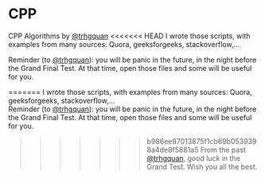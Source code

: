 # CPP
CPP Algorithms by [@trhgquan](https://github.com/trhgquan)
<<<<<<< HEAD
I wrote those scripts, with examples from many sources: Quora, geeksforgeeks, stackoverflow,...

Reminder (to [@trhgquan](https://github.com/trhgquan)): you will be panic in the future, in the night before the Grand Final Test. At that time, open those files and some will be useful for you.

=======
I wrote those scripts, with examples from many sources: Quora, geeksforgeeks, stackoverflow,...  
Reminder (to [@trhgquan](https://github.com/trhgquan)): you will be panic in the future, in the night before the Grand Final Test. At that time, open those files and some will be useful for you.  
>>>>>>> b986ee87013875f1cb69b0539398a4de8f5881a5
From the past [@trhgquan](https://github.com/trhgquan), good luck in the Grand Test. Wish you all the best.

